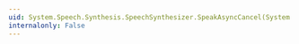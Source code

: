 ```yaml
---
uid: System.Speech.Synthesis.SpeechSynthesizer.SpeakAsyncCancel(System.Speech.Synthesis.Prompt)
internalonly: False
---
```

